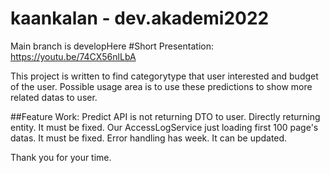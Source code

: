 # kaankalan - dev.akademi2022

Main branch is developHere
#Short Presentation:  https://youtu.be/74CX56nlLbA


This project is written to find categorytype that user interested and budget of the user.
Possible usage area is to use these predictions to show more related datas to user.

##Feature Work: 
Predict API is not returning DTO to user. Directly returning entity. It must be fixed.
Our AccessLogService just loading first 100 page's datas. It must be fixed.
Error handling has week. It can be updated.

Thank you for your time. 